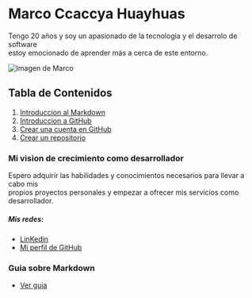 # Marco Ccaccya Huayhuas
Tengo 20 años y soy un apasionado de la tecnologia y el desarrolo de software  
estoy emocionado de aprender más a cerca de este entorno.

![Imagen de Marco](https://lh3.googleusercontent.com/a/ACg8ocImBiVKQTNST8Se63mqZw3lZzMZKKKJv2Khmkricv26WK1Nzzcj=s360-c-no)

## Tabla de Contenidos

1. [Introduccion al Markdown](#Introduccion)
2. [Introduccion a GitHub](#Introduccion)
3. [Crear una cuenta en GitHub](#Crear-cuenta-en-github)
4. [Crear un repositorio](#Crear-repositorio-en-github)

### Mi vision de crecimiento como desarrollador

Espero adquirir las habilidades y conocimientos necesarios para llevar a cabo mis  
propios proyectos personales y empezar a ofrecer mis servicios como desarrollador.

##### Mis redes:

- [LinKedin](#linkedin)
- [Mi perfil de GitHub](#GitHub)

### Guia sobre Markdown

- [Ver guia](markdown-guide.md)


